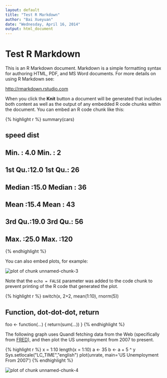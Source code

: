 ```yaml
---
layout: default
title: "Test R Markdown"
author: "Bai Xueyuan"
date: "Wednesday, April 16, 2014"
output: html_document
---
```


# Test R Markdown

This is an R Markdown document. Markdown is a simple formatting syntax for authoring HTML, PDF, and MS Word documents. For more details on using R Markdown see:

http://rmarkdown.rstudio.com

When you click the **Knit** button a document will be generated that includes both content as well as the output of any embedded R code chunks within the document. You can embed an R code chunk like this:


{% highlight r %}
summary(cars)

##      speed           dist    
##  Min.   : 4.0   Min.   :  2  
##  1st Qu.:12.0   1st Qu.: 26  
##  Median :15.0   Median : 36  
##  Mean   :15.4   Mean   : 43  
##  3rd Qu.:19.0   3rd Qu.: 56  
##  Max.   :25.0   Max.   :120
{% endhighlight %}


You can also embed plots, for example:

![plot of chunk unnamed-chunk-3](/jekyll/figure/unnamed-chunk-3.png) 


Note that the `echo = FALSE` parameter was added to the code chunk to prevent printing of the R code that generated the plot.

{% highlight r %}
switch(x, 2+2, mean(1:10), rnorm(5))
## Function, dot-dot-dot, return
foo <- function(...) {
    return(sum(...))
}
{% endhighlight %}

The following graph uses Quandl fetching data from the Web (specifically from [FRED][FRED]), and then plot the US unemployment from 2007 to present.

{% highlight r %}
x = 1:10
length(x = 1:10)
a <- 35
b <- a + 5 ^ y
Sys.setlocale("LC_TIME","english")
plot(unrate, main='US Unemployment From 2007')
{% endhighlight %}

![plot of chunk unnamed-chunk-4](/jekyll/figure/unnamed-chunk-4.png) 



[FRED]: http://research.stlouisfed.org/fred2/
